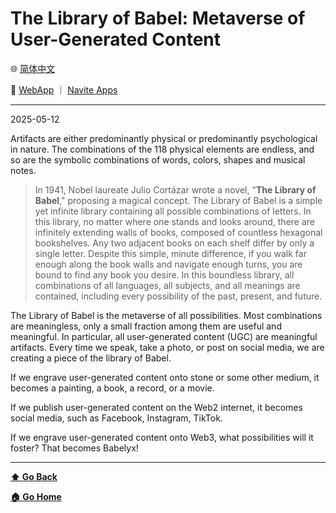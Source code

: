 # The Library of Babel: Metaverse of User-Generated Content

🌐 [简体中文](./_zhcn.md)

<!-- 🌎 to be added -->

🚀 [WebApp](https://u.babelyx.com) ｜ [Navite Apps](https://links.babelyx.com)

---

2025-05-12

Artifacts are either predominantly physical or predominantly psychological in nature. The combinations of the 118 physical elements are endless, and so are the symbolic combinations of words, colors, shapes and musical notes.

> In 1941, Nobel laureate Julio Cortázar wrote a novel, "**The Library of Babel**," proposing a magical concept. The Library of Babel is a simple yet infinite library containing all possible combinations of letters. In this library, no matter where one stands and looks around, there are infinitely extending walls of books, composed of countless hexagonal bookshelves. Any two adjacent books on each shelf differ by only a single letter. Despite this simple, minute difference, if you walk far enough along the book walls and navigate enough turns, you are bound to find any book you desire. In this boundless library, all combinations of all languages, all subjects, and all meanings are contained, including every possibility of the past, present, and future.

The Library of Babel is the metaverse of all possibilities. Most combinations are meaningless, only a small fraction among them are useful and meaningful. In particular, all user-generated content (UGC) are meaningful artifacts. Every time we speak, take a photo, or post on social media, we are creating a piece of the library of Babel.

If we engrave user-generated content onto stone or some other medium, it becomes a painting, a book, a record, or a movie.

If we publish user-generated content on the Web2 internet, it becomes social media, such as Facebook, Instagram, TikTok.

If we engrave user-generated content onto Web3, what possibilities will it foster? That becomes Babelyx!

---

[**⬆️ Go Back**](../_enus.md)

[**🏠 Go Home**](../../../_enus.md)
